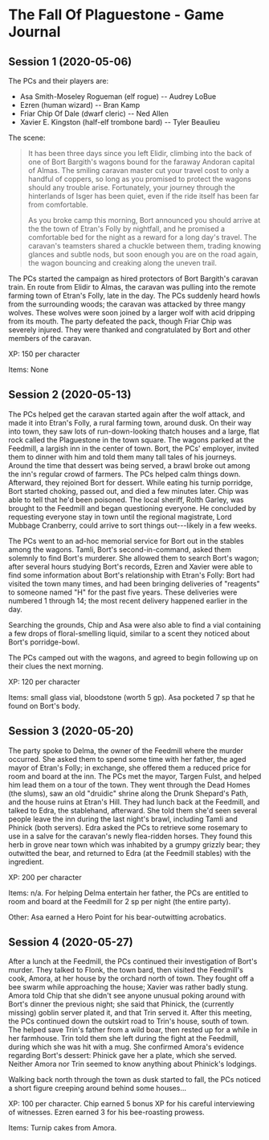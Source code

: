 # The Fall Of Plaguestone - Game Journal

## Session 1 (2020-05-06) <a name="session1"></a>

The PCs and their players are:

* Asa Smith-Moseley Rogueman (elf rogue) -- Audrey LoBue
* Ezren (human wizard) -- Bran Kamp
* Friar Chip Of Dale (dwarf cleric) -- Ned Allen
* Xavier E. Kingston (half-elf trombone bard) -- Tyler Beaulieu

The scene:

> It has been three days since you left Elidir, climbing into
> the back of one of Bort Bargith's wagons bound for the faraway
> Andoran capital of Almas.  The smiling caravan master cut your
> travel cost to only a handful of coppers, so long as you
> promised to protect the wagons should any trouble arise.
> Fortunately, your journey through the hinterlands of Isger has
> been quiet, even if the ride itself has been far from comfortable.
>
> As you broke camp this morning, Bort announced you should arrive
> at the the town of Etran's Folly by nightfall, and he promised a
> comfortable bed for the night as a reward for a long day's travel.
> The caravan's teamsters shared a chuckle between them, trading
> knowing glances and subtle nods, but soon enough you are on the
> road again, the wagon bouncing and creaking along the uneven trail.

The PCs started the campaign as hired protectors of Bort Bargith's caravan
train.  En route from Elidir to Almas, the caravan was pulling into the
remote farming town of Etran's Folly, late in the day.  The PCs suddenly
heard howls from the surrounding woods; the caravan was attacked by three
mangy wolves.  These wolves were soon joined by a larger wolf with acid
dripping from its mouth.  The party defeated the pack, though Friar Chip
was severely injured.  They were thanked and congratulated by Bort and
other members of the caravan.

XP: 150 per character

Items: None


## Session 2 (2020-05-13) <a name="session2"></a>

The PCs helped get the caravan started again after the wolf attack, and
made it into Etran's Folly, a rural farming town, around dusk.
On their way into town, they saw lots of run-down-looking thatch houses
and a large, flat rock called the Plaguestone in the town square.  The
wagons parked at the Feedmill, a largish inn in the center of town.  Bort,
the PCs' employer, invited them to dinner with him and told them many
tall tales of his journeys.  Around the time that dessert was being served,
a brawl broke out among the inn's regular crowd of farmers.  The PCs helped
calm things down.  Afterward, they rejoined Bort for dessert.  While eating
his turnip porridge, Bort started choking, passed out, and died a few
minutes later.  Chip was able to tell that he'd been poisoned.  The local
sheriff, Rolth Garley, was brought to the Feedmill and began questioning
everyone.  He concluded by requesting everyone stay in town until the
regional magistrate, Lord Mubbage Cranberry, could arrive to sort things
out---likely in a few weeks.

The PCs went to an ad-hoc memorial service for Bort out in the stables
among the wagons.  Tamli, Bort's second-in-command, asked them solemnly to
find Bort's murderer.  She allowed them to search Bort's wagon; after
several hours studying Bort's records, Ezren and Xavier were able to find
some information about Bort's relationship with Etran's Folly: Bort had
visited the town many times, and had been bringing deliveries of "reagents"
to someone named "H" for the past five years.  These deliveries were
numbered 1 through 14; the most recent delivery happened earlier in the day.

Searching the grounds, Chip and Asa were also able to find a vial containing
a few drops of floral-smelling liquid, similar to a scent they noticed about
Bort's porridge-bowl.

The PCs camped out with the wagons, and agreed to begin following up on
their clues the next morning.

XP: 120 per character

Items: small glass vial, bloodstone (worth 5 gp).  Asa pocketed 7 sp
that he found on Bort's body.


## Session 3 (2020-05-20) <a name="session3"></a>

The party spoke to Delma, the owner of the Feedmill where the murder
occurred.  She asked them to spend some time with her father, the aged
mayor of Etran's Folly; in exchange, she offered them a reduced price
for room and board at the inn.  The PCs met the mayor, Targen Fulst,
and helped him lead them on a tour of the town.  They went through the
Dead Homes (the slums), saw an old "druidic" shrine along the Drunk
Shepard's Path, and the house ruins at Etran's Hill.  They had lunch
back at the Feedmill, and talked to Edra, the stablehand, afterward.
She told them she'd seen several people leave the inn during the last
night's brawl, including Tamli and Phinick (both servers).  Edra asked
the PCs to retrieve some rosemary to use in a salve for the caravan's
newly flea-ridden horses.  They found this herb in grove near town
which was inhabited by a grumpy grizzly bear; they outwitted the bear,
and returned to Edra (at the Feedmill stables) with the ingredient.

XP: 200 per character

Items: n/a.  For helping Delma entertain her father, the PCs are
entitled to room and board at the Feedmill for 2 sp per night (the
entire party).

Other: Asa earned a Hero Point for his bear-outwitting acrobatics.


## Session 4 (2020-05-27) <a name="session4"></a>

After a lunch at the Feedmill, the PCs continued their investigation
of Bort's murder.  They talked to Flonk, the town bard, then visited the
Feedmill's cook, Amora, at her house by the orchard north of town.  They
fought off a bee swarm while approaching the house; Xavier was rather
badly stung.  Amora told Chip that she didn't see anyone unusual poking
around with Bort's dinner the previous night; she said that Phinick, the
(currently missing) goblin server plated it, and that Trin served it.
After this meeting, the PCs continued down the outskirt road to Trin's
house, south of town.  The helped save Trin's father from a wild boar,
then rested up for a while in her farmhouse.  Trin told them she left
during the fight at the Feedmill, during which she was hit with a mug.
She confirmed Amora's evidence regarding Bort's dessert: Phinick gave her
a plate, which she served.  Neither Amora nor Trin seemed to know
anything about Phinick's lodgings.

Walking back north through the town as dusk started to fall, the PCs
noticed a short figure creeping around behind some houses...

XP: 100 per character.  Chip earned 5 bonus XP for his careful
interviewing of witnesses.  Ezren earned 3 for his bee-roasting prowess.

Items: Turnip cakes from Amora.
